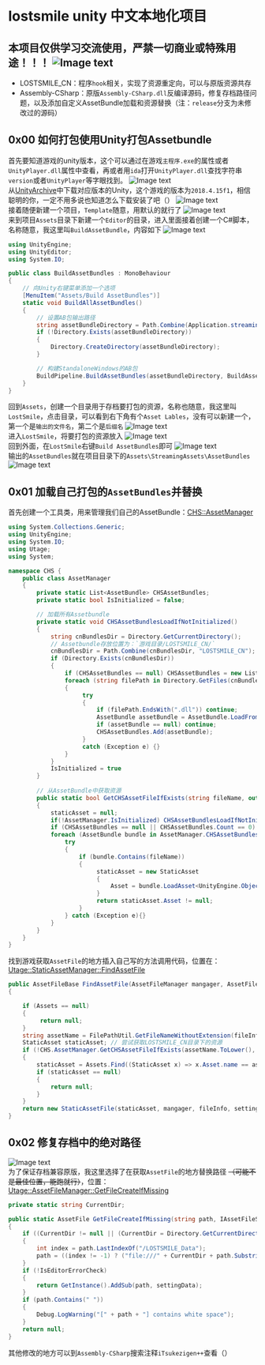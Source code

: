 # lostsmile unity 中文本地化项目
## 本项目仅供学习交流使用，严禁一切商业或特殊用途！！！ ![Image text](https://raw.githubusercontent.com/cokkeijigen/lostsmile_cn/master/Pictures/lostsmile_00.png)<br>
- LOSTSMILE_CN：程序`hook`相关，实现了资源重定向，可以与原版资源共存
- Assembly-CSharp：原版`Assembly-CSharp.dll`反编译源码，修复存档路径问题，以及添加自定义AssetBundle加载和资源替换（注：`release`分支为未修改过的源码）

## 0x00 如何打包使用Unity打包Assetbundle
首先要知道游戏的unity版本，这个可以通过在游戏`主程序.exe`的属性或者`UnityPlayer.dll`属性中查看，再或者用`ida`打开`UnityPlayer.dll`查找字符串`version`或者`UnityPlayer`等字眼找到。
![Image text](https://raw.githubusercontent.com/cokkeijigen/lostsmile_cn/master/Pictures/lostsmile_01.png)<br>
从[UnityArchive](https://unity.com/cn/releases/editor/archive)中下载对应版本的Unity，这个游戏的版本为`2018.4.15f1`，相信聪明的你，一定不用多说也知道怎么下载安装了吧（）
![Image text](https://raw.githubusercontent.com/cokkeijigen/lostsmile_cn/master/Pictures/lostsmile_02.png)<br>
接着随便新建一个项目，`Template`随意，用默认的就行了
![Image text](https://raw.githubusercontent.com/cokkeijigen/lostsmile_cn/master/Pictures/lostsmile_03.png)<br>
来到项目`Assets`目录下新建一个`Editor`的目录，进入里面接着创建一个C#脚本，名称随意，我这里叫`BuildAssetBundle`，内容如下
![Image text](https://raw.githubusercontent.com/cokkeijigen/lostsmile_cn/master/Pictures/lostsmile_04.png)<br>
```cs
using UnityEngine;
using UnityEditor;
using System.IO;

public class BuildAssetBundles : MonoBehaviour
{
    // 向Unity右键菜单添加一个选项
    [MenuItem("Assets/Build AssetBundles")]
    static void BuildAllAssetBundles() 
    {
        // 设置AB包输出路径
        string assetBundleDirectory = Path.Combine(Application.streamingAssetsPath, "AssetBundles");
        if (!Directory.Exists(assetBundleDirectory))
        {
            Directory.CreateDirectory(assetBundleDirectory);
        }

        // 构建StandaloneWindows的AB包
        BuildPipeline.BuildAssetBundles(assetBundleDirectory, BuildAssetBundleOptions.None, BuildTarget.StandaloneWindows);
    }
}
```
回到`Assets`，创建一个目录用于存档要打包的资源，名称也随意，我这里叫`LostSmile`，点击目录，可以看到右下角有个`Asset Lables`，没有可以新建一个，第一个是`输出的文件名`，第二个是`后缀名`
![Image text](https://raw.githubusercontent.com/cokkeijigen/lostsmile_cn/master/Pictures/lostsmile_05.png)<br>
进入`LostSmile`，将要打包的资源放入
![Image text](https://raw.githubusercontent.com/cokkeijigen/lostsmile_cn/master/Pictures/lostsmile_06.png)<br>
回到外面，在`LostSmile`右键`Build AssetBundles`即可
![Image text](https://raw.githubusercontent.com/cokkeijigen/lostsmile_cn/master/Pictures/lostsmile_07.png)<br>
输出的`AssetBundles`就在项目目录下的`Assets\StreamingAssets\AssetBundles`
![Image text](https://raw.githubusercontent.com/cokkeijigen/lostsmile_cn/master/Pictures/lostsmile_08.png)<br>

##  0x01 加载自己打包的`AssetBundles`并替换
首先创建一个工具类，用来管理我们自己的AssetBundle：[CHS::AssetManager](https://github.com/cokkeijigen/lostsmile_cn/blob/master/Assembly-CSharp/CHSDataLoader/AssetManager.cs)
```cs
using System.Collections.Generic;
using UnityEngine;
using System.IO;
using Utage;
using System;

namespace CHS {
    public class AssetManager
    {
        private static List<AssetBundle> CHSAssetBundles;
        private static bool IsInitialized = false;

        // 加载所有Assetbundle
        private static void CHSAssetBundlesLoadIfNotInitialized()
        {
            string cnBundlesDir = Directory.GetCurrentDirectory();
            // Assetbundle存放位置为：`游戏目录/LOSTSMILE_CN/`
            cnBundlesDir = Path.Combine(cnBundlesDir, "LOSTSMILE_CN");
            if (Directory.Exists(cnBundlesDir))
            {
                if (CHSAssetBundles == null) CHSAssetBundles = new List<AssetBundle>();
                foreach (string filePath in Directory.GetFiles(cnBundlesDir))
                {
                     try
                     {
                         if (filePath.EndsWith(".dll")) continue;
                         AssetBundle assetBundle = AssetBundle.LoadFromFile(filePath);
                         if (assetBundle == null) continue;
                         CHSAssetBundles.Add(assetBundle);
                     }
                     catch (Exception e) {}
                }
            }
            IsInitialized = true
        }
        
        // 从AssetBundle中获取资源
        public static bool GetCHSAssetFileIfExists(string fileName, out StaticAsset staticAsset)
        {
            staticAsset = null;
            if(!AssetManager.IsInitialized) CHSAssetBundlesLoadIfNotInitialized();
            if (CHSAssetBundles == null || CHSAssetBundles.Count == 0) return false;
            foreach (AssetBundle bundle in AssetManager.CHSAssetBundles) {
                try
                {
                    if (bundle.Contains(fileName))
                    {
                         staticAsset = new StaticAsset
                         {
                             Asset = bundle.LoadAsset<UnityEngine.Object>(fileName)
                         }
                         return staticAsset.Asset != null;
                    }
                } catch (Exception e){}
            }
        }
    }
}
```
找到游戏获取`AssetFile`的地方插入自己写的方法调用代码，位置在： [Utage::StaticAssetManager::FindAssetFile](https://github.com/cokkeijigen/lostsmile_cn/blob/master/Assembly-CSharp/Utage/StaticAssetManager.cs#L23)
```cs
public AssetFileBase FindAssetFile(AssetFileManager mangager, AssetFileInfo fileInfo, IAssetFileSettingData settingData)
{

    if (Assets == null)
    {
         return null;
    }
    string assetName = FilePathUtil.GetFileNameWithoutExtension(fileInfo.FileName);
    StaticAsset staticAsset; // 尝试获取LOSTSMILE_CN目录下的资源
    if (!CHS.AssetManager.GetCHSAssetFileIfExists(assetName.ToLower(), out staticAsset))
    {
        staticAsset = Assets.Find((StaticAsset x) => x.Asset.name == assetName);
        if (staticAsset == null)
        {
            return null;
        }
    }
    return new StaticAssetFile(staticAsset, mangager, fileInfo, settingData);
}
```
## 0x02 修复存档中的绝对路径
![Image text](https://raw.githubusercontent.com/cokkeijigen/lostsmile_cn/master/Pictures/lostsmile_09.png)<br>
为了保证存档兼容原版，我这里选择了在获取`AssetFile`的地方替换路径 ~~（可能不是最佳位置，能跑就行）~~，位置：[Utage::AssetFileManager::GetFileCreateIfMissing](https://github.com/cokkeijigen/lostsmile_cn/blob/master/Assembly-CSharp/Utage/AssetFileManager.cs#L586)
```cs
private static string CurrentDir;

public static AssetFile GetFileCreateIfMissing(string path, IAssetFileSettingData settingData = null)
{
    if ((CurrentDir != null || (CurrentDir = Directory.GetCurrentDirectory().Replace("\\", "/")) != null) && !path.Contains(CurrentDir))
    {
        int index = path.LastIndexOf("/LOSTSMILE_Data");
        path = ((index != -1) ? ("file:///" + CurrentDir + path.Substring(index)) : path);
    }
    if (!IsEditorErrorCheck)
    {
        return GetInstance().AddSub(path, settingData);
    }
    if (path.Contains(" "))
    {
        Debug.LogWarning("[" + path + "] contains white space");
    }
    return null;
}
```
其他修改的地方可以到`Assembly-CSharp`搜索注释`iTsukezigen++`查看（）
